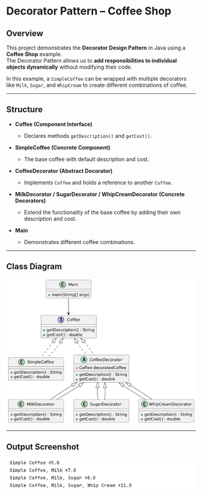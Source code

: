 # Decorator Pattern – Coffee Shop

## Overview
This project demonstrates the **Decorator Design Pattern** in Java using a **Coffee Shop** example.  
The Decorator Pattern allows us to **add responsibilities to individual objects dynamically** without modifying their code.

In this example, a `SimpleCoffee` can be wrapped with multiple decorators like `Milk`, `Sugar`, and `WhipCream` to create different combinations of coffee.

---

## Structure

- **Coffee (Component Interface)**
    - Declares methods `getDescription()` and `getCost()`.

- **SimpleCoffee (Concrete Component)**
    - The base coffee with default description and cost.

- **CoffeeDecorator (Abstract Decorator)**
    - Implements `Coffee` and holds a reference to another `Coffee`.

- **MilkDecorator / SugarDecorator / WhipCreamDecorator (Concrete Decorators)**
    - Extend the functionality of the base coffee by adding their own description and cost.

- **Main**
    - Demonstrates different coffee combinations.

---

## Class Diagram

![Class Diagram.png](OutputScreenShot/Class%20Diagram.png)

---

## Output Screenshot

![Output.png](OutputScreenShot/Output.png)
